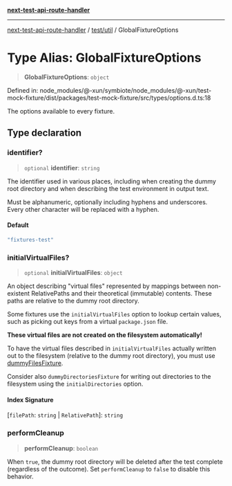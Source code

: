 [**next-test-api-route-handler**](../../../README.md)

***

[next-test-api-route-handler](../../../README.md) / [test/util](../README.md) / GlobalFixtureOptions

# Type Alias: GlobalFixtureOptions

> **GlobalFixtureOptions**: `object`

Defined in: node\_modules/@-xun/symbiote/node\_modules/@-xun/test-mock-fixture/dist/packages/test-mock-fixture/src/types/options.d.ts:18

The options available to every fixture.

## Type declaration

### identifier?

> `optional` **identifier**: `string`

The identifier used in various places, including when creating the dummy
root directory and when describing the test environment in output text.

Must be alphanumeric, optionally including hyphens and underscores. Every
other character will be replaced with a hyphen.

#### Default

```ts
"fixtures-test"
```

### initialVirtualFiles?

> `optional` **initialVirtualFiles**: `object`

An object describing "virtual files" represented by mappings between
non-existent RelativePaths and their theoretical (immutable)
contents. These paths are relative to the dummy root directory.

Some fixtures use the `initialVirtualFiles` option to lookup certain
values, such as picking out keys from a virtual `package.json` file.

**These virtual files are not created on the filesystem automatically!**

To have the virtual files described in `initialVirtualFiles` actually
written out to the filesystem (relative to the dummy root directory), you
must use [dummyFilesFixture](../functions/dummyFilesFixture.md).

Consider also `dummyDirectoriesFixture` for writing out directories to the
filesystem using the `initialDirectories` option.

#### Index Signature

\[`filePath`: `string` \| `RelativePath`\]: `string`

### performCleanup

> **performCleanup**: `boolean`

When `true`, the dummy root directory will be deleted after the test
complete (regardless of the outcome). Set `performCleanup` to `false` to
disable this behavior.
